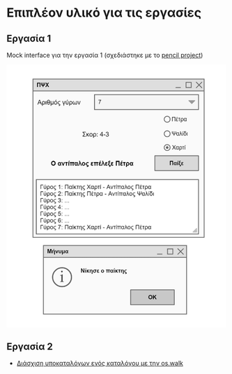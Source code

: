 # Επιπλέον υλικό για τις εργασίες

## Εργασία 1

Mock interface για την εργασία 1 (σχεδιάστηκε με το [pencil project](https://pencil.evolus.vn/))

<img src="./../resources/prototype_ergasia1.png"/>

## Εργασία 2

* [Διάσχιση υποκαταλόγων ενός καταλόγου με την os.walk](./../pl/python/os_walk.py)

